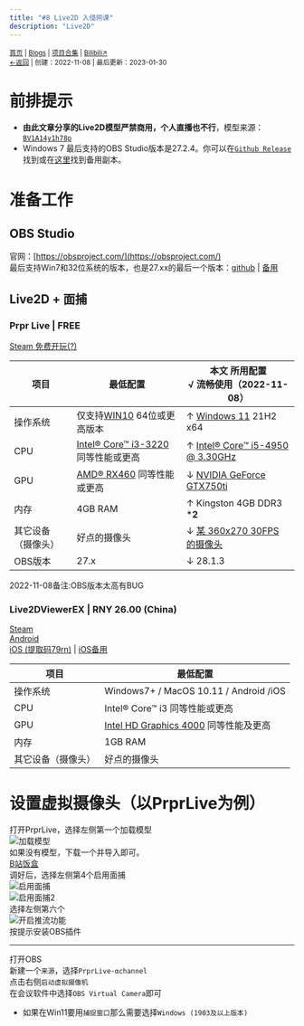 ```yaml
---
title: "#8 Live2D 入侵网课"
description: "Live2D"
---
```

<small id="old_menu"><a href="/">首页</a> | <a href="/blogs">Blogs</a> | <a href="/Project">项目合集</a> | <a href="https://space.bilibili.com/1987247870">Bilibili↗</a><br></small><small><a href="../../">←返回</a> |
 创建：2022-11-08 | 最后更新：2023-01-30</small><br>

# 前排提示
- **由此文章分享的Live2D模型严禁商用，个人直播也不行**，模型来源：[``BV1A14y1h78p``](https://kdxiaoyi.top/api/third-party/bili_video.htm?bv=BV1A14y1h78p&av=773811263)
- Windows 7 最后支持的OBS Studio版本是27.2.4。你可以在[`Github Release`](https://github.com/obsproject/obs-studio/releases/tag/27.2.4)找到或在[这里](https://pan.huang1111.cn/s/2Q4XTN?path=%2F%E5%BD%95%E5%B1%8F%E8%BD%AF%E4%BB%B6%2FOBS%20Studio%2F%E6%9C%80%E5%90%8E%E6%94%AF%E6%8C%81win7%E7%89%88%E6%9C%AC%2027.2.4%20%EF%BC%88github%20release%20assets%E5%A4%87%E4%BB%BD%EF%BC%89)找到备用副本。

# 准备工作
## OBS Studio
官网：[https://obsproject.com/](https://obsproject.com/)<br>
最后支持Win7和32位系统的版本，也是27.xx的最后一个版本：[github](https://github.com/obsproject/obs-studio/releases/tag/27.2.4) | [备用](https://pan.huang1111.cn/s/2Q4XTN?path=%2F%E5%BD%95%E5%B1%8F%E8%BD%AF%E4%BB%B6%2FOBS%20Studio%2F%E6%9C%80%E5%90%8E%E6%94%AF%E6%8C%81win7%E7%89%88%E6%9C%AC%2027.2.4%20%EF%BC%88github%20release%20assets%E5%A4%87%E4%BB%BD%EF%BC%89)
## Live2D + 面捕
### Prpr Live | FREE
[Steam 免费开玩(?)](https://store.steampowered.com/app/1279610/PrprLive/)

|项目|最低配置| **本文** 所用配置<br>√ 流畅使用（2022-11-08）|
|-|-|-|
|操作系统|仅支持[WIN10](https://www.microsoft.com/zh-cn/windows/windows-10-specifications#primaryR2) 64位或更高版本|↑ [Windows 11](https://www.microsoft.com/ZH-CN/windows/windows-11) 21H2 x64|
|CPU|[Intel® Core™ i3-3220](https://www.intel.cn/content/www/cn/zh/products/sku/65693/intel-core-i33220-processor-3m-cache-3-30-ghz/ordering.html?wapkw=i3-3220) 同等性能或更高|↑ [Intel® Core™ i5-4950 @ 3.30GHz](https://www.intel.cn/content/www/cn/zh/products/sku/80815/intel-core-i54590-processor-6m-cache-up-to-3-70-ghz/specifications.html?wapkw=i5-4590)|
|GPU|[AMD® RX460](https://www.amd.com/zh-hans/products/graphics/radeon-rx-460) 同等性能或更高|↓ [NVIDIA GeForce GTX750ti](https://www.nvidia.cn/geforce/graphics-cards/geforce-gtx-750-ti/)|
|内存|4GB RAM|↑ Kingston 4GB DDR3 ***2**|
|其它设备（摄像头）|好点的摄像头|↓ [某 360x270 30FPS 的摄像头](https://baike.baidu.com/item/%E7%AC%AC%E4%B8%80%E5%8D%B0%E8%B1%A1%E6%96%B9%E6%AD%A3N18/6853644)|
|OBS版本|27.x|↓ 28.1.3|

2022-11-08备注:OBS版本太高有BUG
### Live2DViewerEX | RNY 26.00 (China)
[Steam](https://store.steampowered.com/app/616720/Live2DViewerEX/)<br>
[Android](http://live2d.pavostudio.com/doc/zh-cn/android/)<br>
[iOS (提取码79rn)](https://pan.baidu.com/s/14OB2v3cLR5f08rWHdzCqoQ?pwd=79rn) | [iOS备用](https://pan.huang1111.cn/s/jeQdCy)

|项目|最低配置|
|-|-|
|操作系统|Windows7+ / MacOS 10.11 / Android /iOS|
|CPU|Intel® Core™ i3 同等性能或更高|
|GPU|[Intel HD Graphics 4000](https://ark.intel.com/content/www/cn/zh/ark/products/graphics/81499/intel-hd-graphics-4000.html?wapkw=intel%20hd%20graphics%204000) 同等性能及更高|
|内存|1GB RAM|
|其它设备（摄像头）|好点的摄像头|

# 设置虚拟摄像头（以PrprLive为例）
打开PrprLive，选择左侧第一个加载模型<br>
![](https://s1.ax1x.com/2022/11/08/xxM1G6.md.png "加载模型")<br>
如果没有模型，下载一个并导入即可。<br>
[B站饭盒](https://workshop.bilibili.com/)<br>
调好后，选择左侧第4个启用面捕<br>
![](https://s1.ax1x.com/2022/11/08/xxQCOe.md.png "启用面捕")<br>
![](https://s1.ax1x.com/2022/11/08/xxQFwd.md.png "启用面捕2")<br>
选择左侧第六个<br>
![](https://s1.ax1x.com/2022/11/08/xxQB79.md.png "开启推流功能")<br>
按提示安装OBS插件<br>

---
打开OBS<br>
新建一个`来源`，选择`PrprLive-αchannel`<br>
点击右侧`启动虚拟摄像机`<br>
在会议软件中选择`OBS Virtual Camera`即可
- 如果在Win11要用`捕捉窗口`那么需要选择`Windows (1903及以上版本)`


<script src="https://unpkg.com/sober@0.3.2/dist/sober.min.js"></script><script src="https://rs.kdxiaoyi.top/res/scripts/js/md-newUI-render.js"></script>